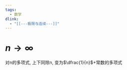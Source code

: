 ```yaml
---
tags:
  - 数学
dlink:
  - "[[---极限与连续---]]"
---
```

# $n\to\infty$
对n的多项式, 上下同除n, 变为$\dfrac{1}{n}$+常数的多项式



